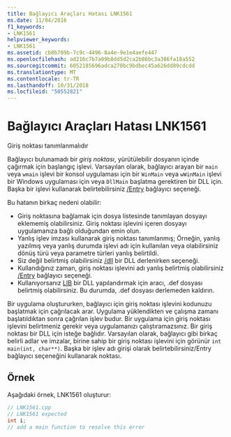 ```yaml
---
title: Bağlayıcı Araçları Hatası LNK1561
ms.date: 11/04/2016
f1_keywords:
- LNK1561
helpviewer_keywords:
- LNK1561
ms.assetid: cb0b709b-7c9c-4496-8a4e-9e1e4aefe447
ms.openlocfilehash: ad216c7b7a09b8dd5d2ca2b86bc3a386fa18a552
ms.sourcegitcommit: 6052185696adca270bc9bdbec45a626dd89cdcdd
ms.translationtype: MT
ms.contentlocale: tr-TR
ms.lasthandoff: 10/31/2018
ms.locfileid: "50552821"
---
```

# <a name="linker-tools-error-lnk1561"></a>Bağlayıcı Araçları Hatası LNK1561

Giriş noktası tanımlanmalıdır

Bağlayıcı bulunamadı bir *giriş noktası*, yürütülebilir dosyanın içinde çağırmak için başlangıç işlevi. Varsayılan olarak, bağlayıcı arayan bir `main` veya `wmain` işlevi bir konsol uygulaması için bir `WinMain` veya `wWinMain` işlevi bir Windows uygulaması için veya `DllMain` başlatma gerektiren bir DLL için. Başka bir işlevi kullanarak belirtebilirsiniz [/Entry](../../build/reference/entry-entry-point-symbol.md) bağlayıcı seçeneği.

Bu hatanın birkaç nedeni olabilir:
- Giriş noktasına bağlamak için dosya listesinde tanımlayan dosyayı eklememiş olabilirsiniz. Giriş noktası işlevini içeren dosyayı uygulamanıza bağlı olduğundan emin olun.
- Yanlış işlev imzası kullanarak giriş noktası tanımlanmış; Örneğin, yanlış yazılmış veya yanlış durumda işlevi adı için kullanılan veya olabilirsiniz dönüş türü veya parametre türleri yanlış belirtildi.
- Siz değil belirtmiş olabilirsiniz [/dll](../../build/reference/dll-build-a-dll.md) bir DLL derlenirken seçeneği.
- Kullandığınız zaman, giriş noktası işlevini adı yanlış belirtmiş olabilirsiniz [/Entry](../../build/reference/entry-entry-point-symbol.md) bağlayıcı seçeneği.
- Kullanıyorsanız [LIB](../../build/reference/lib-reference.md) bir DLL yapılandırmak için aracı, .def dosyası belirtmiş olabilirsiniz. Bu durumda, .def dosyası derlemeden kaldırın.

Bir uygulama oluştururken, bağlayıcı için giriş noktası işlevini kodunuzu başlatmak için çağrılacak arar. Uygulama yüklendikten ve çalışma zamanı başlatıldıktan sonra çağrılan işlev budur. Bir uygulama için giriş noktası işlevini belirtmeniz gerekir veya uygulamanızı çalıştıramazsınız. Bir giriş noktası bir DLL için isteğe bağlıdır. Varsayılan olarak, bağlayıcı gibi birkaç belirli adlar ve imzalar, birine sahip bir giriş noktası işlevini için görünür `int main(int, char**)`. Başka bir işlev adı girişi olarak belirtebilirsiniz/Entry bağlayıcı seçeneğini kullanarak noktası.

## <a name="example"></a>Örnek

Aşağıdaki örnek, LNK1561 oluşturur:

```cpp
// LNK1561.cpp
// LNK1561 expected
int i;
// add a main function to resolve this error
```